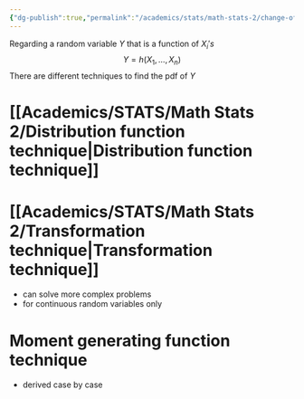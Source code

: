 ```yaml
---
{"dg-publish":true,"permalink":"/academics/stats/math-stats-2/change-of-random-variables/","created":"2025-01-21T11:32:22.774-05:00","updated":"2025-07-07T17:32:42.363-04:00"}
---
```


Regarding a random variable $Y$ that is a function of $X_{i}'s$
$$
Y=h(X_{1},\dots,X_{n})
$$
There are different techniques to find the pdf of $Y$
# [[Academics/STATS/Math Stats 2/Distribution function technique\|Distribution function technique]]

# [[Academics/STATS/Math Stats 2/Transformation technique\|Transformation technique]]
- can solve more complex problems
- for continuous random variables only

# Moment generating function technique
- derived case by case
